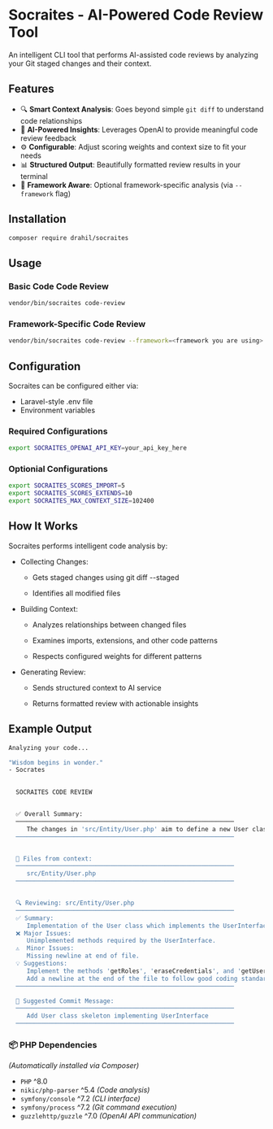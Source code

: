 # Socraites - AI-Powered Code Review Tool


An intelligent CLI tool that performs AI-assisted code reviews by analyzing your Git staged changes and their context.

## Features

- 🔍 **Smart Context Analysis**: Goes beyond simple `git diff` to understand code relationships
- 🤖 **AI-Powered Insights**: Leverages OpenAI to provide meaningful code review feedback
- ⚙️ **Configurable**: Adjust scoring weights and context size to fit your needs
- 📊 **Structured Output**: Beautifully formatted review results in your terminal
- 🧠 **Framework Aware**: Optional framework-specific analysis (via `--framework` flag)

## Installation

```bash
composer require drahil/socraites
```

## Usage

### Basic Code Code Review
```bash
vendor/bin/socraites code-review
```

### Framework-Specific Code Review
```bash
vendor/bin/socraites code-review --framework=<framework you are using>
```

## Configuration
Socraites can be configured either via:

- Laravel-style .env file
- Environment variables

### Required Configurations
```bash
export SOCRAITES_OPENAI_API_KEY=your_api_key_here
```
### Optionial Configurations
```bash
export SOCRAITES_SCORES_IMPORT=5
export SOCRAITES_SCORES_EXTENDS=10
export SOCRAITES_MAX_CONTEXT_SIZE=102400
```

## How It Works
Socraites performs intelligent code analysis by:

- Collecting Changes:

  - Gets staged changes using git diff --staged

  - Identifies all modified files

- Building Context:

  - Analyzes relationships between changed files

  - Examines imports, extensions, and other code patterns

  - Respects configured weights for different patterns

- Generating Review:

  - Sends structured context to AI service

  - Returns formatted review with actionable insights

## Example Output
```bash
Analyzing your code...

"Wisdom begins in wonder."
- Socrates

  
  SOCRAITES CODE REVIEW


  ✅ Overall Summary:
  ────────────────────────────────────────────────────────────
     The changes in 'src/Entity/User.php' aim to define a new User class that implements the UserInterface from Symfony's Security component. However, the methods required by the interface are declared but not implemented, which will lead to issues during runtime if the class is used.
  ────────────────────────────────────────────────────────────


  📁 Files from context:
  ────────────────────────────────────────────────────────────
     src/Entity/User.php
  ────────────────────────────────────────────────────────────


  🔍 Reviewing: src/Entity/User.php
  ────────────────────────────────────────────────────────────
  ✅ Summary:
     Implementation of the User class which implements the UserInterface from Symfony Security.
  ❌ Major Issues:
     Unimplemented methods required by the UserInterface.
  ⚠️  Minor Issues:
     Missing newline at end of file.
  💡 Suggestions:
     Implement the methods 'getRoles', 'eraseCredentials', and 'getUserIdentifier' to fulfill the contract of the UserInterface.
     Add a newline at the end of the file to follow good coding standards.
  ────────────────────────────────────────────────────────────

  💬 Suggested Commit Message:
  ────────────────────────────────────────────────────────────
     Add User class skeleton implementing UserInterface
  ────────────────────────────────────────────────────────────
```

### 📦 PHP Dependencies
*(Automatically installed via Composer)*
- `PHP` ^8.0
- `nikic/php-parser` ^5.4 *(Code analysis)*
- `symfony/console` ^7.2 *(CLI interface)*
- `symfony/process` ^7.2 *(Git command execution)*
- `guzzlehttp/guzzle` ^7.0 *(OpenAI API communication)*


